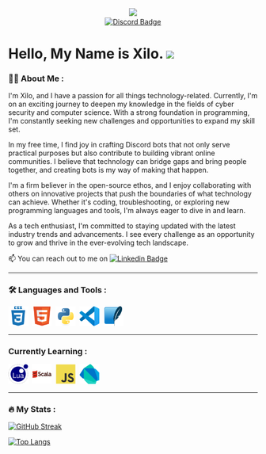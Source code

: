 <div id="header" align="center">
  <img src="https://media.giphy.com/media/M9gbBd9nbDrOTu1Mqx/giphy.gif" width="100"/>
</div>

<div id="badges" align="center">
  <a href="https://discord.gg/xilo">
    <img src="https://img.shields.io/badge/Discord-5865F2?logo=discord&logoColor=white" alt="Discord Badge"/>
  </a>
</div>

<h1>
 Hello, My Name is Xilo.
  <img src="https://media.giphy.com/media/hvRJCLFzcasrR4ia7z/giphy.gif" width="30px"/>
</h1>

### 🧑‍💻 About Me :

I'm Xilo, and I have a passion for all things technology-related. Currently, I'm on an exciting journey to deepen my knowledge in the fields of cyber security and computer science. With a strong foundation in programming, I'm constantly seeking new challenges and opportunities to expand my skill set.

In my free time, I find joy in crafting Discord bots that not only serve practical purposes but also contribute to building vibrant online communities. I believe that technology can bridge gaps and bring people together, and creating bots is my way of making that happen.

I'm a firm believer in the open-source ethos, and I enjoy collaborating with others on innovative projects that push the boundaries of what technology can achieve. Whether it's coding, troubleshooting, or exploring new programming languages and tools, I'm always eager to dive in and learn.

As a tech enthusiast, I'm committed to staying updated with the latest industry trends and advancements. I see every challenge as an opportunity to grow and thrive in the ever-evolving tech landscape.

:mailbox: You can reach out to me on [![Linkedin Badge](https://img.shields.io/badge/-Xilo-5865F2?style=flat&logo=discord&logoColor=white)](https://discord.gg/xilo)

---
### :hammer_and_wrench: Languages and Tools :

<div>
  <img src="https://github.com/devicons/devicon/blob/master/icons/css3/css3-plain-wordmark.svg"  title="CSS3" alt="CSS" width="40" height="40"/>&nbsp;
  <img src="https://github.com/devicons/devicon/blob/master/icons/html5/html5-original.svg" title="HTML5" alt="HTML" width="40" height="40"/>&nbsp;
  <img src="https://github.com/devicons/devicon/blob/master/icons/python/python-original.svg" title="Python" alt="Python" width="40" height="40"/>&nbsp;
  <img src="https://github.com/devicons/devicon/blob/master/icons/vscode/vscode-original.svg" title="Visual Studio Code" alt="Visual Studio Code" width="40" height="40"/>&nbsp;
  <img src="https://github.com/devicons/devicon/blob/master/icons/sqlite/sqlite-original.svg" title="SQLite" alt="SQLite" width="40" height="40"/>&nbsp;
</div>

---

### Currently Learning :
<div>
    <img src="https://github.com/devicons/devicon/blob/master/icons/lua/lua-original-wordmark.svg"  title="Lua" alt="Lua" width="40" height="40"/>&nbsp;
  <img src="https://github.com/devicons/devicon/blob/master/icons/scala/scala-original-wordmark.svg"  title="Scala" alt="Scala" width="40" height="40"/>&nbsp;
   <img src="https://github.com/devicons/devicon/blob/master/icons/javascript/javascript-original.svg"  title="JavaScript" alt="JavaScript" width="40" height="40"/>&nbsp;
     <img src="https://github.com/devicons/devicon/blob/master/icons/dart/dart-original.svg"  title="Dart" alt="Dart" width="40" height="40"/>&nbsp;
</div>

---

### :fire: My Stats :
[![GitHub Streak](http://github-readme-streak-stats.herokuapp.com?user=Xilo6&theme=dark&background=000000)](https://git.io/streak-stats)

[![Top Langs](https://github-readme-stats.vercel.app/api/top-langs/?username=Xilo6&layout=compact&theme=vision-friendly-dark)](https://github.com/anuraghazra/github-readme-stats)
